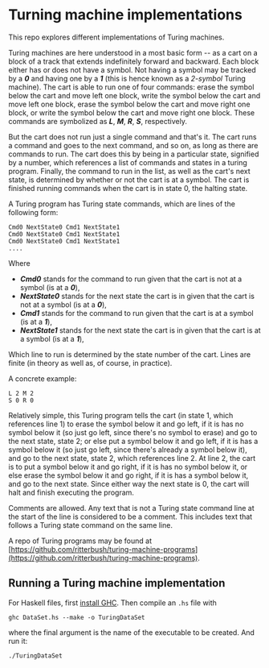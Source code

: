 # Turning machine implementations

This repo explores different implementations of Turing machines.

Turing machines are here understood in a most basic form -- as a cart on a block of a track that extends indefinitely forward and backward. Each block either has or does not have a symbol. Not having a symbol may be tracked by a ***0*** and having one by a ***1*** (this is hence known as a *2-symbol* Turing machine). The cart is able to run one of four commands: erase the symbol below the cart and move left one block, write the symbol below the cart and move left one block, erase the symbol below the cart and move right one block, or write the symbol below the cart and move right one block. These commands are symbolized as ***L***, ***M***, ***R***, ***S***, respectively.

But the cart does not run just a single command and that's it. The cart runs a command and goes to the next command, and so on, as long as there are commands to run. The cart does this by being in a particular state, signified by a number, which references a list of commands and states in a turing program. Finally, the command to run in the list, as well as the cart's next state, is determined by whether or not the cart is at a symbol. The cart is finished running commands when the cart is in state 0, the halting state.

A Turing program has Turing state commands, which are lines of the following form:

    Cmd0 NextState0 Cmd1 NextState1
    Cmd0 NextState0 Cmd1 NextState1
    Cmd0 NextState0 Cmd1 NextState1
    ....

Where


* ***Cmd0*** stands for the command to run given that the cart is not at a symbol (is at a ***0***),
* ***NextState0*** stands for the next state the cart is in given that the cart is not at a symbol (is at a ***0***),
* ***Cmd1*** stands for the command to run given that the cart is at a symbol (is at a ***1***),
* ***NextState1*** stands for the next state the cart is in given that the cart is at a symbol (is at a ***1***),

Which line to run is determined by the state number of the cart. Lines are finite (in theory as well as, of course, in practice).

A concrete example:

    L 2 M 2
    S 0 R 0

Relatively simple, this Turing program tells the cart (in state 1, which references line 1) to erase the symbol below it and go left, if it is has no symbol below it (so just go left, since there's no symbol to erase) and go to the next state, state 2; or else put a symbol below it and go left, if it is has a symbol below it (so just go left, since there's already a symbol below it), and go to the next state, state 2, which references line 2. At line 2, the cart is to put a symbol below it and go right, if it is has no symbol below it, or else erase the symbol below it and go right, if it is has a symbol below it, and go to the next state. Since either way the next state is 0, the cart will halt and finish executing the program.

Comments are allowed. Any text that is not a Turing state command line at the start of the line is considered to be a comment. This includes text that follows a Turing state command on the same line.

A repo of Turing programs may be found at [https://github.com/ritterbush/turing-machine-programs](https://github.com/ritterbush/turing-machine-programs).

## Running a Turing machine implementation

For Haskell files, first [install GHC](https://www.haskell.org/ghcup/). Then compile an `.hs` file with

`ghc DataSet.hs --make -o TuringDataSet`

where the final argument is the name of the executable to be created. And run it:

`./TuringDataSet`
